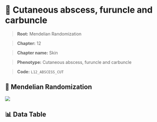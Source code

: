 # 🧪 Cutaneous abscess, furuncle and carbuncle

> **Root:** Mendelian Randomization

> **Chapter:** 12  

> **Chapter name:** Skin

> **Phenotype:** Cutaneous abscess, furuncle and carbuncle  

> **Code:** `L12_ABSCESS_CUT`

## 🧬 Mendelian Randomization  

<img src="/MR/Figures/Forward/L12_ABSCESS_CUT.png"/>

## 📊 Data Table

<CsvTableMRF src="/MR_Data/Forward/L12_ABSCESS_CUT.csv"/>

